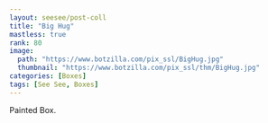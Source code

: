```yaml
---
layout: seesee/post-coll
title: "Big Hug"
mastless: true
rank: 80
image:
  path: "https://www.botzilla.com/pix_ssl/BigHug.jpg"
  thumbnail: "https://www.botzilla.com/pix_ssl/thm/BigHug.jpg"
categories: [Boxes]
tags: [See See, Boxes]
---
```


Painted Box.


